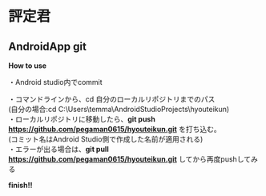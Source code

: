 # 評定君
AndroidApp git
--------------




**How to use**

・Android studio内でcommit

・コマンドラインから、cd 自分のローカルリポジトリまでのパス<br/>
(自分の場合:cd C:\Users\temma\AndroidStudioProjects\hyouteikun) <br/>
・ローカルリポジトリに移動したら、**git push https://github.com/pegaman0615/hyouteikun.git** を打ち込む。 <br/>
(コミット名はAndroid Studio側で作成した名前が適用される) <br/>
・エラーが出る場合は、**git pull https://github.com/pegaman0615/hyouteikun.git** してから再度pushしてみる<br/>

**finish!!**

